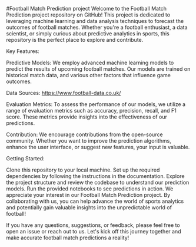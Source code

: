 #Football Match Prediction project
Welcome to the Football Match Prediction project repository on GitHub! This project is dedicated to leveraging machine learning and data analysis techniques to forecast the outcomes of football matches. Whether you're a football enthusiast, a data scientist, or simply curious about predictive analytics in sports, this repository is the perfect place to explore and contribute.

Key Features:

Predictive Models: We employ advanced machine learning models to predict the results of upcoming football matches. Our models are trained on historical match data,  and various other factors that influence game outcomes.

Data Sources: https://www.football-data.co.uk/

Evaluation Metrics: To assess the performance of our models, we utilize a range of evaluation metrics such as accuracy, precision, recall, and F1 score. These metrics provide insights into the effectiveness of our predictions.

Contribution: We encourage contributions from the open-source community. Whether you want to improve the prediction algorithms, enhance the user interface, or suggest new features, your input is valuable.

Getting Started:

Clone this repository to your local machine.
Set up the required dependencies by following the instructions in the documentation.
Explore the project structure and review the codebase to understand our prediction models.
Run the provided notebooks to see predictions in action.
We appreciate your interest in our Football Match Prediction project. By collaborating with us, you can help advance the world of sports analytics and potentially gain valuable insights into the unpredictable world of football!

If you have any questions, suggestions, or feedback, please feel free to open an issue or reach out to us. Let's kick off this journey together and make accurate football match predictions a reality!
